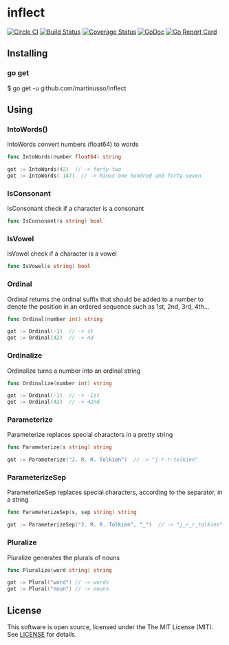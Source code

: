 # inflect

[![Circle CI](https://circleci.com/gh/martinusso/inflect.svg?style=shield&circle-token=:circle-token)](https://circleci.com/gh/martinusso/inflect)
[![Build Status](https://travis-ci.org/martinusso/inflect.svg?branch=master)](https://travis-ci.org/martinusso/inflect)
[![Coverage Status](https://coveralls.io/repos/github/martinusso/inflect/badge.svg?branch=master)](https://coveralls.io/github/martinusso/inflect?branch=master)
[![GoDoc](https://godoc.org/github.com/martinusso/inflect?status.svg)](https://godoc.org/github.com/martinusso/inflect)
[![Go Report Card](https://goreportcard.com/badge/github.com/martinusso/inflect)](https://goreportcard.com/report/github.com/martinusso/inflect)

## Installing

### go get

$ go get -u github.com/martinusso/inflect

## Using

### IntoWords()

IntoWords convert numbers (float64) to words

```go 
func IntoWords(number float64) string 
```

```go
got := IntoWords(42)  // -> forty-two
got := IntoWords(-147)  // -> Minus one hundred and forty-seven
```

### IsConsonant

IsConsonant check if a character is a consonant

```go 
func IsConsonant(s string) bool
```

### IsVowel

IsVowel check if a character is a vowel

```go 
func IsVowel(s string) bool
```

### Ordinal

Ordinal returns the ordinal suffix that should be added to a number to denote the position in an ordered sequence such as 1st, 2nd, 3rd, 4th...

```go 
func Ordinal(number int) string
```

```go
got := Ordinal(-1)  // -> st
got := Ordinal(42)  // -> nd
```

### Ordinalize

Ordinalize turns a number into an ordinal string

```go 
func Ordinalize(number int) string
```

```go
got := Ordinal(-1)  // -> -1st
got := Ordinal(42)  // -> 42nd
```

### Parameterize

Parameterize replaces special characters in a pretty string

```go 
func Parameterize(s string) string
```

```go
got := Parameterize("J. R. R. Tolkien")  // -> "j-r-r-tolkien"
```

### ParameterizeSep

ParameterizeSep replaces special characters, according to the separator, in a string

```go 
func ParameterizeSep(s, sep string) string
```

```go
got := ParameterizeSep("J. R. R. Tolkien", "_")  // -> "j_r_r_tolkien"
```


### Pluralize

Pluralize generates the plurals of nouns

```go 
func Pluralize(word string) string
```

```go
got := Plural("word") // -> words
got := Plural("noun") // -> nouns
```

## License

This software is open source, licensed under the The MIT License (MIT). See [LICENSE](https://github.com/martinusso/inflect/blob/master/LICENSE) for details.
